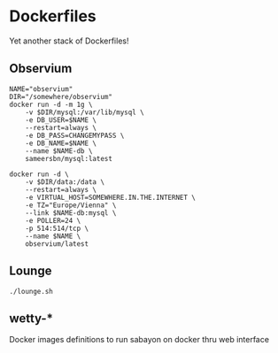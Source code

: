 # Dockerfiles

Yet another stack of Dockerfiles!

## Observium

	NAME="observium"
	DIR="/somewhere/observium"
	docker run -d -m 1g \
	    -v $DIR/mysql:/var/lib/mysql \
	    -e DB_USER=$NAME \
	    --restart=always \
	    -e DB_PASS=CHANGEMYPASS \
	    -e DB_NAME=$NAME \
	    --name $NAME-db \
	    sameersbn/mysql:latest

	docker run -d \
	    -v $DIR/data:/data \
	    --restart=always \
	    -e VIRTUAL_HOST=SOMEWHERE.IN.THE.INTERNET \
	    -e TZ="Europe/Vienna" \
	    --link $NAME-db:mysql \
	    -e POLLER=24 \
	    -p 514:514/tcp \
	    --name $NAME \
	    observium/latest

## Lounge

	./lounge.sh
	
## wetty-*

Docker images definitions to run sabayon on docker thru web interface

